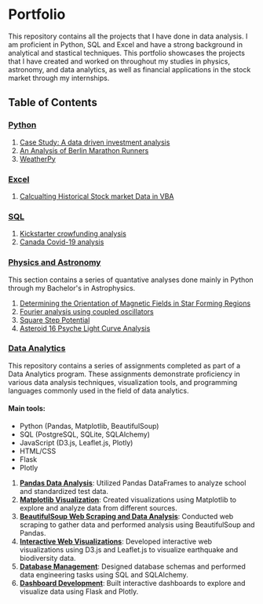 # Portfolio
This repository contains all the projects that I have done in data analysis. I am proficient in Python, SQL and Excel and have a strong background in analytical and stastical techniques. This portfolio showcases the projects that I have created and worked on throughout my studies in physics, astronomy, and data analytics, as well as financial applications in the stock market through my internships.

## Table of Contents
### [Python](1_Python)
1. [Case Study: A data driven investment analysis](1_Python/1_Case-Study-A-data-driven-investment-analysis)
2. [An Analysis of Berlin Marathon Runners](1_Python/4_berlin_marathon)
3. [WeatherPy](1_Python/6_WeatherPy)

### [Excel](2_Excel)
1. [Calcualting Historical Stock market Data in VBA](2_Excel/excel_vbas)

### [SQL](3_SQL)
1. [Kickstarter crowfunding analysis](3_SQL/1_crowdfunding)
2. [Canada Covid-19 analysis](3_SQL/2_covid)

### [Physics and Astronomy](Physics_&_Astronomy)
This section contains a series of quantative analyses done mainly in Python through my Bachelor's in Astrophysics.
1. [Determining the Orientation of Magnetic Fields in Star Forming Regions](Physics_&_Astronomy/1_Star_forming_regions)
2. [Fourier analysis using coupled oscillators](Physics_&_Astronomy/2_fourier_Analysis)
3. [Square Step Potential](Physics_&_Astronomy/3_square_step_potential)
4. [Asteroid 16 Psyche Light Curve Analysis](Physics_&_Astronomy/4_16-Psyche)

### [Data Analytics](Data-Analytics)
This repository contains a series of assignments completed as part of a Data Analytics program. These assignments demonstrate proficiency in various data analysis techniques, visualization tools, and programming languages commonly used in the field of data analytics.
#### Main tools:
- Python (Pandas, Matplotlib, BeautifulSoup)
- SQL (PostgreSQL, SQLite, SQLAlchemy)
- JavaScript (D3.js, Leaflet.js, Plotly)
- HTML/CSS
- Flask
- Plotly
1. [**Pandas Data Analysis**](Data-Analytics/1-data-analysis-pandas): Utilized Pandas DataFrames to analyze school and standardized test data.
2. [**Matplotlib Visualization**](Data-Analytics/2-pymaceuticals-matplotlib): Created visualizations using Matplotlib to explore and analyze data from different sources.
3. [**BeautifulSoup Web Scraping and Data Analysis**](Data-Analytics/5-scraping-mars-data): Conducted web scraping to gather data and performed analysis using BeautifulSoup and Pandas.
4. [**Interactive Web Visualizations**](Data-Analytics/7-leaflet-challenge): Developed interactive web visualizations using D3.js and Leaflet.js to visualize earthquake and biodiversity data.
5. [**Database Management**](Data-Analytics/4-climate-analysis-SQLAlchemy): Designed database schemas and performed data engineering tasks using SQL and SQLAlchemy.
6. [**Dashboard Development**](Data-Analytics/6-belly-button-dataset-dashboard): Built interactive dashboards to explore and visualize data using Flask and Plotly.
